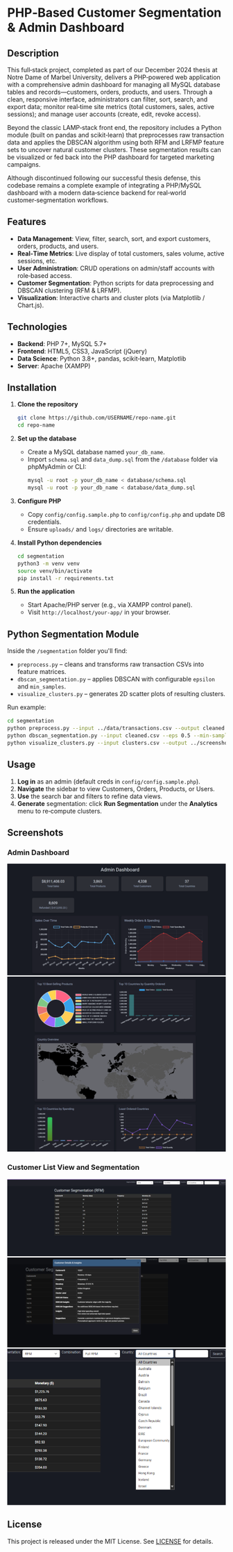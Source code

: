 # PHP‑Based Customer Segmentation & Admin Dashboard

## Description

This full‑stack project, completed as part of our December 2024 thesis at Notre Dame of Marbel University, delivers a PHP‑powered web application with a comprehensive admin dashboard for managing all MySQL database tables and records—customers, orders, products, and users. Through a clean, responsive interface, administrators can filter, sort, search, and export data; monitor real‑time site metrics (total customers, sales, active sessions); and manage user accounts (create, edit, revoke access).

Beyond the classic LAMP‑stack front end, the repository includes a Python module (built on pandas and scikit‑learn) that preprocesses raw transaction data and applies the DBSCAN algorithm using both RFM and LRFMP feature sets to uncover natural customer clusters. These segmentation results can be visualized or fed back into the PHP dashboard for targeted marketing campaigns.

Although discontinued following our successful thesis defense, this codebase remains a complete example of integrating a PHP/MySQL dashboard with a modern data‑science backend for real‑world customer‑segmentation workflows.

## Features

- **Data Management**: View, filter, search, sort, and export customers, orders, products, and users.
- **Real‑Time Metrics**: Live display of total customers, sales volume, active sessions, etc.
- **User Administration**: CRUD operations on admin/staff accounts with role‑based access.
- **Customer Segmentation**: Python scripts for data preprocessing and DBSCAN clustering (RFM & LRFMP).
- **Visualization**: Interactive charts and cluster plots (via Matplotlib / Chart.js).

## Technologies

- **Backend**: PHP 7+, MySQL 5.7+
- **Frontend**: HTML5, CSS3, JavaScript (jQuery)
- **Data Science**: Python 3.8+, pandas, scikit‑learn, Matplotlib
- **Server**: Apache (XAMPP)

## Installation

1. **Clone the repository**

   ```bash
   git clone https://github.com/USERNAME/repo-name.git
   cd repo-name
   ```

2. **Set up the database**

   - Create a MySQL database named `your_db_name`.
   - Import `schema.sql` and `data_dump.sql` from the `/database` folder via phpMyAdmin or CLI:
     ```bash
     mysql -u root -p your_db_name < database/schema.sql
     mysql -u root -p your_db_name < database/data_dump.sql
     ```

3. **Configure PHP**

   - Copy `config/config.sample.php` to `config/config.php` and update DB credentials.
   - Ensure `uploads/` and `logs/` directories are writable.

4. **Install Python dependencies**

   ```bash
   cd segmentation
   python3 -m venv venv
   source venv/bin/activate
   pip install -r requirements.txt
   ```

5. **Run the application**

   - Start Apache/PHP server (e.g., via XAMPP control panel).
   - Visit `http://localhost/your-app/` in your browser.

## Python Segmentation Module

Inside the `/segmentation` folder you'll find:

- `preprocess.py` – cleans and transforms raw transaction CSVs into feature matrices.
- `dbscan_segmentation.py` – applies DBSCAN with configurable `epsilon` and `min_samples`.
- `visualize_clusters.py` – generates 2D scatter plots of resulting clusters.

Run example:

```bash
cd segmentation
python preprocess.py --input ../data/transactions.csv --output cleaned.csv
python dbscan_segmentation.py --input cleaned.csv --eps 0.5 --min-samples 5 --output clusters.csv
python visualize_clusters.py --input clusters.csv --output ../screenshots/cluster-plot.png
```

## Usage

1. **Log in** as an admin (default creds in `config/config.sample.php`).
2. **Navigate** the sidebar to view Customers, Orders, Products, or Users.
3. **Use** the search bar and filters to refine data views.
4. **Generate** segmentation: click **Run Segmentation** under the **Analytics** menu to re‑compute clusters.

## Screenshots

### Admin Dashboard

![Alt text](/images/1.png)
![Alt text](/images/2.png)

### Customer List View and Segmentation

![Alt text](/images/3.png)
![Alt text](/images/4.png)
![Alt text](/images/5.png)

## License

This project is released under the MIT License. See [LICENSE](LICENSE) for details.
